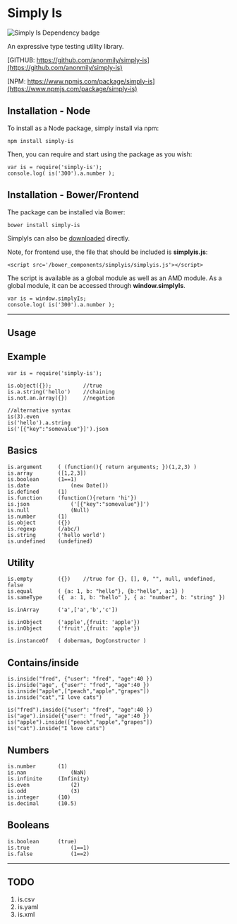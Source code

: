 Simply Is
====================
![Simply Is Dependency badge](https://david-dm.org/anonmily/simply-is.svg)

An expressive type testing utility library.

[GITHUB:	https://github.com/anonmily/simply-is](https://github.com/anonmily/simply-is)

[NPM:		https://www.npmjs.com/package/simply-is](https://www.npmjs.com/package/simply-is)

## Installation - Node
To install as a Node package, simply install via npm:

    npm install simply-is

Then, you can require and start using the package as you wish:

	var is = require('simply-is');
	console.log( is('300').a.number );

## Installation - Bower/Frontend
The package can be installed via Bower:

    bower install simply-is

SimplyIs can also be [downloaded](https://raw.githubusercontent.com/anonmily/simply-is/master/simplyis.js) directly.

Note, for frontend use, the file that should be included is **simplyis.js**:

    <script src='/bower_components/simplyis/simplyis.js'></script>

The script is available as a global module as well as an AMD module. As a global module, it can be accessed through **window.simplyIs**.

    var is = window.simplyIs;
    console.log( is('300').a.number );

---

## Usage

## Example
	var is = require('simply-is');

	is.object({}); 			//true
	is.a.string('hello')	//chaining
	is.not.an.array({})		//negation
	
	//alternative syntax
	is(3).even
	is('hello').a.string
	is('[{"key":"somevalue"}]').json


## Basics
	is.argument 	( (function(){ return arguments; })(1,2,3) )
	is.array 		([1,2,3])
	is.boolean 		(1==1)
	is.date 			(new Date())
	is.defined 		(1)
	is.function 	(function(){return 'hi'})
	is.json 			('[{"key":"somevalue"}]')
	is.null 			(Null)
	is.number 		(1)
	is.object 		({})
	is.regexp 		(/abc/)
	is.string 		('hello world')
	is.undefined 	(undefined)


## Utility
	is.empty		({}) 	//true for {}, [], 0, "", null, undefined, false
	is.equal 		( {a: 1, b: "hello"}, {b:"hello", a:1} )
	is.sameType 	({	a: 1, b: "hello" }, { a: "number", b: "string" })

	is.inArray 		('a',['a','b','c'])

	is.inObject 	('apple',{fruit: 'apple'})
	is.inObject 	('fruit',{fruit: 'apple'})

	is.instanceOf 	( doberman, DogConstructor )

## Contains/inside
	is.inside("fred", {"user": "fred", "age":40 })
	is.inside("age", {"user": "fred", "age":40 })
	is.inside("apple",["peach","apple","grapes"])
	is.inside("cat","I love cats")

	is("fred").inside({"user": "fred", "age":40 })
	is("age").inside({"user": "fred", "age":40 })
	is("apple").inside(["peach","apple","grapes"])
	is("cat").inside("I love cats")

## Numbers
	is.number		(1)
	is.nan				(NaN)
	is.infinite		(Infinity)
	is.even				(2)
	is.odd				(3)
	is.integer 		(10)
	is.decimal 		(10.5)

## Booleans
	is.boolean  	(true)
	is.true				(1==1)
	is.false			(1==2)
	
---
## TODO

1. is.csv
2. is.yaml
3. is.xml
